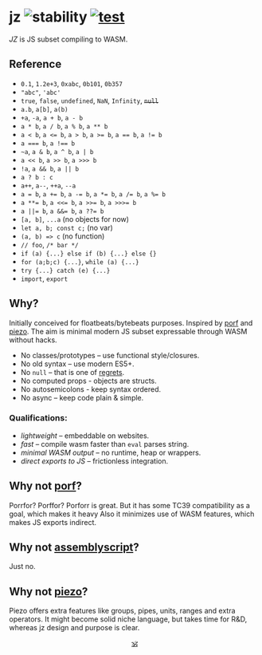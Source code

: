 # jz ![stability](https://img.shields.io/badge/stability-experimental-black) [![test](https://github.com/dy/piezo/actions/workflows/test.yml/badge.svg)](https://github.com/dy/piezo/actions/workflows/test.yml)

_JZ_ is JS subset compiling to WASM.

## Reference

* `0.1`, `1.2e+3`, `0xabc`, `0b101`, `0b357`
* `"abc"`, `'abc'`
* `true`, `false`, `undefined`, `NaN`, `Infinity`, ~~`null`~~
* `a.b`, `a[b]`, `a(b)`
* `+a`, `-a`, `a + b`, `a - b`
* `a * b`, `a / b`, `a % b`, `a ** b`
* `a < b`, `a <= b`, `a > b`, `a >= b`, `a == b`, `a != b`
* `a === b`, `a !== b`
* `~a`, `a & b`, `a ^ b`, `a | b`
* `a << b`, `a >> b`, `a >>> b`
* `!a`, `a && b`, `a || b`
* `a ? b : c`
* `a++`, `a--`, `++a`, `--a`
* `a = b`, `a += b`, `a -= b`, `a *= b`, `a /= b`, `a %= b`
* `a **= b`, `a <<= b`, `a >>= b`, `a >>>= b`
* `a ||= b`, `a &&= b`, `a ??= b`
* `[a, b]`, `...a` (no objects for now)
* `let a, b; const c;` (no var)
* `(a, b) => c` (no function)
* `// foo`, `/* bar */`
* `if (a) {...} else if (b) {...} else {}`
* `for (a;b;c) {...}`, `while (a) {...}`
* `try {...} catch (e) {...}`
* `import`, `export`

## Why?

Initially conceived for floatbeats/bytebeats purposes.
Inspired by [porf](https://github.com/CanadaHonk/porffor) and [piezo](https://github.com/dy/piezo).
The aim is minimal modern JS subset expressable through WASM without hacks.

* No classes/prototypes – use functional style/closures.
* No old syntax – use modern ES5+.
* No `null` – that is one of [regrets](https://github.com/DavidBruant/ECMAScript-regrets).
* No computed props - objects are structs.
* No autosemicolons - keep syntax ordered.
* No async – keep code plain & simple.

### Qualifications:

* _lightweight_ – embeddable on websites.
* _fast_ – compile wasm faster than `eval` parses string.
* _minimal WASM output_ – no runtime, heap or wrappers.
* _direct exports to JS_ – frictionless integration.


## Why not [porf](https://github.com/CanadaHonk/porffor)?

Porrfor? Porffor? Porforr is great. But it has some TC39 compatibility as a goal, which makes it heavy
Also it minimizes use of WASM features, which makes JS exports indirect.

## Why not [assemblyscript](https://github.com/AssemblyScript/assemblyscript)?

Just no.

## Why not [piezo](https://github.com/dy/piezo)?

Piezo offers extra features like groups, pipes, units, ranges and extra operators.
It might become solid niche language, but takes time for R&D, whereas jz design and purpose is clear.


<p align=center><a href="https://github.com/krsnzd/license/">🕉</a></p>
